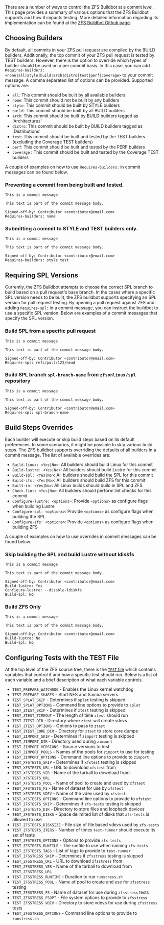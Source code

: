 There are a number of ways to control the ZFS Buildbot at a commit level.  This page
provides a summary of various options that the ZFS Buildbot supports and how it impacts
testing.  More detailed information regarding its implementation can be found at the
[ZFS Buildbot Github page](https://github.com/zfsonlinux/zfs-buildbot).

## Choosing Builders
By default, all commits in your ZFS pull request are compiled by the BUILD
builders.  Additionally, the top commit of your ZFS pull request is tested by
TEST builders.  However, there is the option to override which types of builder
should be used on a per commit basis.  In this case, you can add
`Requires-builders: <none|all|style|build|arch|distro|test|perf|coverage>` to your
commit message.  A comma separated list of options can be
provided.  Supported options are:

* `all`: This commit should be built by all available builders
* `none`: This commit should not be built by any builders
* `style`: This commit should be built by STYLE builders
* `build`: This commit should be built by all BUILD builders
* `arch`: This commit should be built by BUILD builders tagged as 'Architectures'
* `distro`: This commit should be built by BUILD builders tagged as 'Distributions'
* `test`: This commit should be built and tested by the TEST builders (excluding the Coverage TEST builders)
* `perf`: This commit should be built and tested by the PERF builders
* `coverage` : This commit should be built and tested by the Coverage TEST builders

A couple of examples on how to use `Requires-builders:` in commit messages can be found below.

### Preventing a commit from being built and tested.
```
This is a commit message

This text is part of the commit message body.

Signed-off-by: Contributor <contributor@email.com>
Requires-builders: none
```

### Submitting a commit to STYLE and TEST builders only.
```
This is a commit message

This text is part of the commit message body.

Signed-off-by: Contributor <contributor@email.com>
Requires-builders: style test
```

## Requiring SPL Versions
Currently, the ZFS Buildbot attempts to choose the correct SPL branch to build
based on a pull request's base branch.  In the cases where a specific SPL version
needs to be built, the ZFS buildbot supports specifying an SPL version for pull
request testing. By opening a pull request against ZFS and adding `Requires-spl:`
in a commit message, you can instruct the buildbot to use a specific SPL version.
Below are examples of a commit messages that specify the SPL version.

### Build SPL from a specific pull request
```
This is a commit message

This text is part of the commit message body.

Signed-off-by: Contributor <contributor@email.com>
Requires-spl: refs/pull/123/head
```

### Build SPL branch `spl-branch-name` from `zfsonlinux/spl` repository
```
This is a commit message

This text is part of the commit message body.

Signed-off-by: Contributor <contributor@email.com>
Requires-spl: spl-branch-name
```

## Build Steps Overrides
Each builder will execute or skip build steps based on its default
preferences. In some scenarios, it might be possible to skip various build
steps. The ZFS buildbot supports overriding the defaults of all builders
in a commit message. The list of available overrides are:

* `Build-linux: <Yes|No>`: All builders should build Linux for this commit
* `Build-lustre: <Yes|No>`: All builders should build Lustre for this commit
* `Build-spl: <Yes|No>`: All builders should build the SPL for this commit
* `Build-zfs: <Yes|No>`: All builders should build ZFS for this commit
* `Built-in: <Yes|No>`: All Linux builds should build in SPL and ZFS
* `Check-lint: <Yes|No>`: All builders should perform lint checks for this commit
* `Configure-lustre: <options>`: Provide `<options>` as configure flags when building Lustre
* `Configure-spl: <options>`: Provide `<options>` as configure flags when building the SPL
* `Configure-zfs: <options>`: Provide `<options>` as configure flags when building ZFS

A couple of examples on how to use overrides in commit messages can be found below.

### Skip building the SPL and build Lustre without ldiskfs
```
This is a commit message

This text is part of the commit message body.

Signed-off-by: Contributor <contributor@email.com>
Build-lustre: Yes
Configure-lustre: --disable-ldiskfs
Build-spl: No
```

### Build ZFS Only
```
This is a commit message

This text is part of the commit message body.

Signed-off-by: Contributor <contributor@email.com>
Build-lustre: No
Build-spl: No
```

## Configuring Tests with the TEST File
At the top level of the ZFS source tree, there is the [`TEST`
file](https://github.com/zfsonlinux/zfs/blob/master/TEST) which contains variables
that control if and how a specific test should run. Below is a list of each variable
and a brief description of what each variable controls.

* `TEST_PREPARE_WATCHDOG` - Enables the Linux kernel watchdog
* `TEST_PREPARE_SHARES` - Start NFS and Samba servers
* `TEST_SPLAT_SKIP` - Determines if `splat` testing is skipped
* `TEST_SPLAT_OPTIONS` - Command line options to provide to `splat`
* `TEST_ZTEST_SKIP` - Determines if `ztest` testing is skipped
* `TEST_ZTEST_TIMEOUT` - The length of time `ztest` should run
* `TEST_ZTEST_DIR` - Directory where `ztest` will create vdevs
* `TEST_ZTEST_OPTIONS` - Options to pass to `ztest`
* `TEST_ZTEST_CORE_DIR` - Directory for `ztest` to store core dumps
* `TEST_ZIMPORT_SKIP` - Determines if `zimport` testing is skipped
* `TEST_ZIMPORT_DIR` - Directory used during `zimport`
* `TEST_ZIMPORT_VERSIONS` - Source versions to test
* `TEST_ZIMPORT_POOLS` - Names of the pools for `zimport` to use for testing
* `TEST_ZIMPORT_OPTIONS` - Command line options to provide to `zimport`
* `TEST_XFSTESTS_SKIP` - Determines if `xfstest` testing is skipped
* `TEST_XFSTESTS_URL` - URL to download `xfstest` from
* `TEST_XFSTESTS_VER` - Name of the tarball to download from `TEST_XFSTESTS_URL`
* `TEST_XFSTESTS_POOL` - Name of pool to create and used by `xfstest`
* `TEST_XFSTESTS_FS` - Name of dataset for use by `xfstest`
* `TEST_XFSTESTS_VDEV` - Name of the vdev used by `xfstest`
* `TEST_XFSTESTS_OPTIONS` - Command line options to provide to `xfstest`
* `TEST_ZFSTESTS_SKIP` - Determines if `zfs-tests` testing is skipped
* `TEST_ZFSTESTS_DIR` - Directory to store files and loopback devices
* `TEST_ZFSTESTS_DISKS` - Space delimited list of disks that `zfs-tests` is allowed to use
* `TEST_ZFSTESTS_DISKSIZE` - File size of file based vdevs used by `zfs-tests`
* `TEST_ZFSTESTS_ITERS` - Number of times `test-runner` should execute its set of tests
* `TEST_ZFSTESTS_OPTIONS` - Options to provide `zfs-tests`
* `TEST_ZFSTESTS_RUNFILE` - The runfile to use when running `zfs-tests`
* `TEST_ZFSTESTS_TAGS` - List of tags to provide to `test-runner`
* `TEST_ZFSSTRESS_SKIP` - Determines if `zfsstress` testing is skipped
* `TEST_ZFSSTRESS_URL` - URL to download `zfsstress` from
* `TEST_ZFSSTRESS_VER` - Name of the tarball to download from `TEST_ZFSSTRESS_URL`
* `TEST_ZFSSTRESS_RUNTIME` - Duration to run `runstress.sh`
* `TEST_ZFSSTRESS_POOL` - Name of pool to create and use for `zfsstress` testing
* `TEST_ZFSSTRESS_FS` - Name of dataset for use during `zfsstress` tests
* `TEST_ZFSSTRESS_FSOPT` - File system options to provide to `zfsstress`
* `TEST_ZFSSTRESS_VDEV` - Directory to store vdevs for use during `zfsstress` tests
* `TEST_ZFSSTRESS_OPTIONS` - Command line options to provide to `runstress.sh`